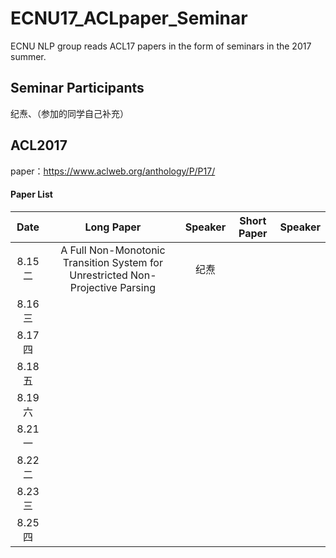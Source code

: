 # ECNU17_ACLpaper_Seminar

ECNU NLP group reads ACL17 papers in the form of seminars in the 2017 summer.



## Seminar Participants

纪焘、（参加的同学自己补充）



## ACL2017

paper：https://www.aclweb.org/anthology/P/P17/



#### Paper List

|  Date  |                Long Paper                | Speaker | Short Paper | Speaker |
| :----: | :--------------------------------------: | :-----: | :---------: | :-----: |
| 8.15 二 | A Full Non-Monotonic Transition System for Unrestricted Non-Projective Parsing |   纪焘    |             |         |
| 8.16 三 |                                          |         |             |         |
| 8.17 四 |                                          |         |             |         |
| 8.18 五 |                                          |         |             |         |
| 8.19 六 |                                          |         |             |         |
| 8.21 一 |                                          |         |             |         |
| 8.22 二 |                                          |         |             |         |
| 8.23 三 |                                          |         |             |         |
| 8.25 四 |                                          |         |             |         |


